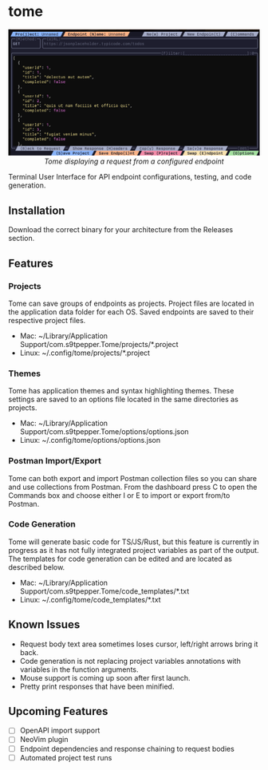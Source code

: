 # tome

<p align="center">
<img
  alt="Tome displaying a request from a configured endpoint"
  src="assets/tome.png"
  title="Tome displaying a request from a configured endpoint"
>
<br>
<em>Tome displaying a request from a configured endpoint</em>
</p>

Terminal User Interface for API endpoint configurations, testing, and code generation.

## Installation
Download the correct binary for your architecture from the Releases section.

## Features

### Projects
Tome can save groups of endpoints as projects. Project files are located in the application data folder for each OS. Saved endpoints are saved to their respective project files.

- Mac: ~/Library/Application Support/com.s9tpepper.Tome/projects/*.project
- Linux: ~/.config/tome/projects/*.project

### Themes
Tome has application themes and syntax highlighting themes. These settings are saved to an options file located in the same directories as projects.

- Mac: ~/Library/Application Support/com.s9tpepper.Tome/options/options.json
- Linux: ~/.config/tome/options/options.json

### Postman Import/Export
Tome can both export and import Postman collection files so you can share and use collections from Postman. From the dashboard press C to open the Commands box and choose either I or E to import or export from/to Postman.

### Code Generation
Tome will generate basic code for TS/JS/Rust, but this feature is currently in progress as it has not fully integrated project variables as part of the output. The templates for code generation can be edited and are located as described below.

- Mac: ~/Library/Application Support/com.s9tpepper.Tome/code_templates/*.txt
- Linux: ~/.config/tome/code_templates/*.txt

## Known Issues
- Request body text area sometimes loses cursor, left/right arrows bring it back.
- Code generation is not replacing project variables annotations with variables in the function arguments.
- Mouse support is coming up soon after first launch.
- Pretty print responses that have been minified.

## Upcoming Features
- [ ] OpenAPI import support
- [ ] NeoVim plugin
- [ ] Endpoint dependencies and response chaining to request bodies
- [ ] Automated project test runs
